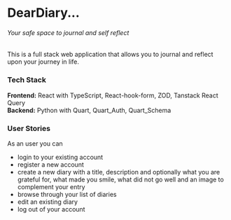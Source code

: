 # DearDiary...
###### Your safe space to journal and self reflect
This is a full stack web application that allows you to journal and reflect upon your journey in life.
### Tech Stack
**Frontend:** React with TypeScript, React-hook-form, ZOD, Tanstack React Query  
**Backend:** Python with Quart, Quart_Auth, Quart_Schema

### User Stories
As an user you can
- login to your existing account
- register a new account
- create a new diary with a title, description and optionally what you are grateful for, what made you smile, what did not go well and an image to complement your entry
- browse through your list of diaries
- edit an existing diary
- log out of your account
